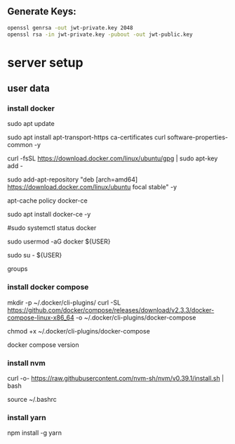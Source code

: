## Generate Keys:

```sh
openssl genrsa -out jwt-private.key 2048
openssl rsa -in jwt-private.key -pubout -out jwt-public.key
```

# server setup

## user data

### install docker
sudo apt update

sudo apt install apt-transport-https ca-certificates curl software-properties-common -y

curl -fsSL https://download.docker.com/linux/ubuntu/gpg | sudo apt-key add -

sudo add-apt-repository "deb [arch=amd64] https://download.docker.com/linux/ubuntu focal stable" -y

apt-cache policy docker-ce

sudo apt install docker-ce -y

#sudo systemctl status docker

sudo usermod -aG docker ${USER}

sudo su - ${USER}

groups

### install docker compose
mkdir -p ~/.docker/cli-plugins/
curl -SL https://github.com/docker/compose/releases/download/v2.3.3/docker-compose-linux-x86_64 -o ~/.docker/cli-plugins/docker-compose

chmod +x ~/.docker/cli-plugins/docker-compose

docker compose version

### install nvm

curl -o- https://raw.githubusercontent.com/nvm-sh/nvm/v0.39.1/install.sh | bash

source ~/.bashrc

### install yarn

npm install -g yarn
